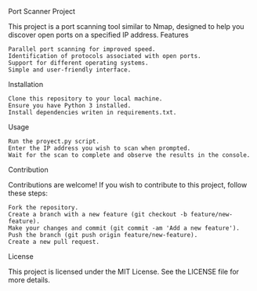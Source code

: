
Port Scanner Project

This project is a port scanning tool similar to Nmap, designed to help you discover open ports on a specified IP address.
Features

    Parallel port scanning for improved speed.
    Identification of protocols associated with open ports.
    Support for different operating systems.
    Simple and user-friendly interface.

Installation

    Clone this repository to your local machine.
    Ensure you have Python 3 installed.
    Install dependencies writen in requirements.txt.

Usage

    Run the proyect.py script.
    Enter the IP address you wish to scan when prompted.
    Wait for the scan to complete and observe the results in the console.

Contribution

Contributions are welcome! If you wish to contribute to this project, follow these steps:

    Fork the repository.
    Create a branch with a new feature (git checkout -b feature/new-feature).
    Make your changes and commit (git commit -am 'Add a new feature').
    Push the branch (git push origin feature/new-feature).
    Create a new pull request.

License

This project is licensed under the MIT License. See the LICENSE file for more details.
